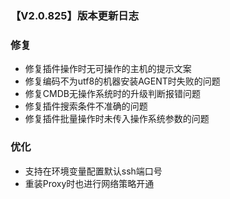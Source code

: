 ### 【V2.0.825】版本更新日志

### 修复
- 修复插件操作时无可操作的主机的提示文案
- 修复编码不为utf8的机器安装AGENT时失败的问题
- 修复CMDB无操作系统时的升级判断报错问题
- 修复插件搜索条件不准确的问题
- 修复插件批量操作时未传入操作系统参数的问题

### 优化
- 支持在环境变量配置默认ssh端口号
- 重装Proxy时也进行网络策略开通 